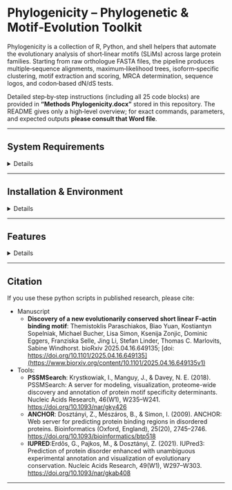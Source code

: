 # Phylogenicity – Phylogenetic & Motif‑Evolution Toolkit

Phylogenicity is a collection of R, Python, and shell helpers that automate the
evolutionary analysis of short‑linear motifs (SLiMs) across large protein
families.  Starting from raw orthologue FASTA files, the pipeline produces
multiple‑sequence alignments, maximum‑likelihood trees, isoform‑specific
clustering, motif extraction and scoring, MRCA determination, sequence logos,
and codon‑based dN/dS tests.

Detailed step‑by‑step instructions (including all 25 code blocks) are provided
in **“Methods Phylogenicity.docx”** stored in this repository.  The README gives
only a high‑level overview; for exact commands, parameters, and expected
outputs **please consult that Word file**.


---

## System Requirements

<details>

---

### Software

#### **OS Requirements**
This package is supported for Linux. The package has been tested on the following systems:

  - Linux: Ubuntu 20.04

#### **Dependencies**
The following packages/programs should be installed. The typical installation time should take some minutes. 


**Programs**:

| Program | Tested version | Download / Release page |
|---------|---------------|-------------------------|
| Python | **3.11.5** (24 Aug 2023) :contentReference[oaicite:0]{index=0} | https://www.python.org/downloads/release/python-3115/ |
| R | **4.5.0** (11 Apr 2025) :contentReference[oaicite:1]{index=1} | https://cran.r-project.org/bin/ |
| IQ‑TREE 2 | **2.4.0** (legacy; Feb 2025) – latest stable is **3.0.0** (Apr 2025) :contentReference[oaicite:2]{index=2} | https://www.iqtree.org/ |
| PRANK | **v.170427** (current stable) :contentReference[oaicite:3]{index=3} | https://github.com/ariloytynoja/prank-msa |
| HyPhy | **2.5.71** (Mar 2025) :contentReference[oaicite:4]{index=4} | https://github.com/veg/hyphy/releases |
| WebLogo 3 | **3.9.0** (23 Dec 2024) :contentReference[oaicite:5]{index=5} | https://github.com/gecrooks/weblogo/releases |
| IUPred3 | **Web server 3** (2024) :contentReference[oaicite:6]{index=6} | https://iupred3.elte.hu/ |
| Jalview | **2.11.4.1** (29 Oct 2024) :contentReference[oaicite:7]{index=7} | https://www.jalview.org/download/ |

**Python packages**:
```
numpy v.1.26.2
pandas v.2.2.2
biopython v.1.83
seaborn v.0.13.1
matplotlib v.3.9.2
ete3 v.3.1.2
```

**R packages** (install from CRAN/Bioconductor):
```
DECIPHER (v.2.28)
```
---

### Hardware Requirements

#### **Recommended System**

| Component | Specification | Notes |
|-----------|---------------|-------|
| **CPU** | ≥ 6 cores / 12 threads | Needed for Sequence Alignment. |
| **RAM** | ≥ 32 GB (128 GB preferred) | Needed for Sequence Alignment. |
| **GPU** | None | No GPU needed here. |
| **Storage** | ≥ 1 TB SSD (NVMe recommended) | Databases and intermediates benefit from fast I/O. |


#### **Database Storage Requirements**

| Database                       | Approximate Size |
|--------------------------------|------------------|
| Files (MSA, logs, Analysis)    | Variable (~1 GB per protein) |


</details>

---
## Installation & Environment

<details>

1. Clone the repository:

   ```bash
   git clone https://github.com/thp42/Phylogenicity.git
   cd Phylogenicity
   ```

2. Install all dependencies, libraries and packages

3. Confirm that external binaries such as ```iqtree2```, ```prank```, and ```hyphy``` execute from the command line.

</details>


---

## Features 

<details>

   - **Orthologue retrieval** – fetch your protein family from OrthoDB.
   - **High‑quality MSA** – automated alignment with DECIPHER::AlignSeqs.
   - **Maximum‑likelihood trees** – builds robust WAG/GTR trees in IQ‑TREE 2 with 1000 bootstraps.
   - **Isoform recognition** – filters, renames, and colour‑codes isoforms for downstream plotting.
   - **Tree statistics & pruning** – suggests branch‑length cut‑offs, cleans noisy tips, and recalculates support.
   - **Motif discovery** – RegEx + IUPRED/ANCHOR/PSIPRED filters, followed by iterative PSSM scoring (PAM30 / BLOSUM62).
   - **Taxonomic annotation** – determines MRCA of motif‑bearing sequences and visualises gains/losses on a taxon‑based tree.
   - **Sequence logos** – generates WebLogo PNGs for each motif class.
   - **Codon‑level analysis** – codon alignment with Prank, dN/dS with HyPhy FEL, and ancestral sequence reconstruction.

</details>

---

## Citation 

If you use these python scripts in published research, please cite:
- Manuscript
  - **Discovery of a new evolutionarily conserved short linear F-actin binding motif**: Themistoklis Paraschiakos, Biao Yuan, Kostiantyn Sopelniak, Michael Bucher, Lisa Simon, Ksenija Zonjic, Dominic Eggers, Franziska Selle, Jing Li, Stefan Linder, Thomas C. Marlovits, Sabine Windhorst. bioRxiv 2025.04.16.649135; [doi: https://doi.org/10.1101/2025.04.16.649135](https://www.biorxiv.org/content/10.1101/2025.04.16.649135v1)
- Tools:
  -   **PSSMSearch**: Krystkowiak, I., Manguy, J., & Davey, N. E. (2018). PSSMSearch: A server for modeling, visualization, proteome-wide discovery and annotation of protein motif specificity determinants. Nucleic Acids Research, 46(W1), W235–W241. https://doi.org/10.1093/nar/gky426
  -   **ANCHOR**: Dosztányi, Z., Mészáros, B., & Simon, I. (2009). ANCHOR: Web server for predicting protein binding regions in disordered proteins. Bioinformatics (Oxford, England), 25(20), 2745–2746. https://doi.org/10.1093/bioinformatics/btp518
  -   **IUPRED**:Erdős, G., Pajkos, M., & Dosztányi, Z. (2021). IUPred3: Prediction of protein disorder enhanced with unambiguous experimental annotation and visualization of evolutionary conservation. Nucleic Acids Research, 49(W1), W297–W303. https://doi.org/10.1093/nar/gkab408

---
